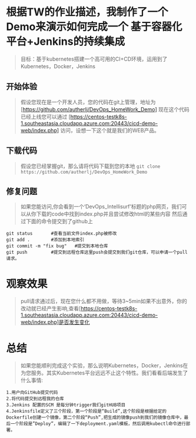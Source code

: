 # 根据TW的作业描述，我制作了一个Demo来演示如何完成一个 基于容器化平台+Jenkins的持续集成

> 目标：基于kubernetes搭建一个高可用的CI+CD环境，运用到了Kubernetes，Docker，Jenkins

## 开始体验

> 假设您现在是一个开发人员，您的代码在git上管理，地址为[https://github.com/autherlj/DevOps_HomeWork_Demo]
> 现在这个代码已经上线您可以通过 [https://centos-testk8s-1.southeastasia.cloudapp.azure.com:20443/cicd-demo-web/index.php] 访问，设想一下这个就是我们的WEB产品。

## 下载代码

> 假设您已经掌握git，那么请将代码下载到您的本地
`git clone https://github.com/autherlj/DevOps_HomeWork_Demo`

## 修复问题

> 如果您能访问,你会看到一个‘DevOps_Intellisurf’标题的php网页，我们可以从你下载的code中找到index.php并且尝试修改html的某些内容
> 然后通过下面的命令提交到了github上

```
git status       #查看当前文件index.php被修改
git add .        #添加到本地索引
git commit -m "fix bug"   #提交到本地仓库
git push         #提交到远程仓库这里push会提交到我们git仓库，可以申请一个pull请求。
```
# 观察效果

>pull请求通过后，现在您什么都不用做，等待3~5min如果不出意外，你的改动就已经产生影响,查看[https://centos-testk8s-1.southeastasia.cloudapp.azure.com:20443/cicd-demo-web/index.php]是否发生变化


# 总结

> 如果您能顺利完成这个实验，那么说明Kubernetes，Docker，Jenkins在为您服务。其实Kubernetes平台远远不止这个特性。我们看看后端发生了什么事情:
```
1.用户向GitHub提交代码
2.将代码提交到远程我的仓库
3.Jenkins 配置的SCM 是每分钟trigger我们gitHUB项目
4.Jenkinsfile定义了三个阶段，第一个阶段是“Build”,这个阶段是根据给定的Dockerfile创建一个镜像，第二个阶段“Push”,把生成的镜像push到我们的镜像仓库中，最后一个阶段是”Deploy”，编辑了一下deployment.yaml模板，然后调用kubectl命令进行部署。
```


